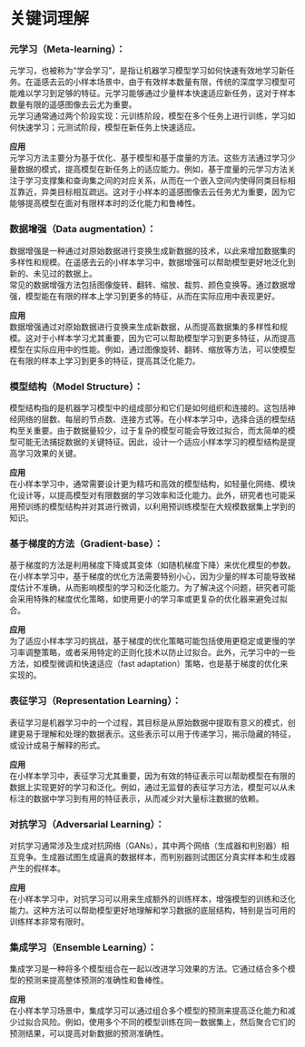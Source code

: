 # 关键词理解

### 元学习（Meta-learning）：  
元学习，也被称为“学会学习”，是指让机器学习模型学习如何快速有效地学习新任务。在遥感去云的小样本场景中，由于有效样本数量有限，传统的深度学习模型可能难以学习到足够的特征。元学习能够通过少量样本快速适应新任务，这对于样本数量有限的遥感图像去云尤为重要。  
元学习通常通过两个阶段实现：元训练阶段，模型在多个任务上进行训练，学习如何快速学习；元测试阶段，模型在新任务上快速适应。  

**应用**  
元学习方法主要分为基于优化、基于模型和基于度量的方法。这些方法通过学习少量数据的模式，提高模型在新任务上的适应能力。例如，基于度量的元学习方法关注于学习支撑集和查询集之间的对应关系，从而在一个嵌入空间内使得同类目标相互靠近，异类目标相互疏远。这对于小样本的遥感图像去云任务尤为重要，因为它能够提高模型在面对有限样本时的泛化能力和鲁棒性。  


### 数据增强（Data augmentation）：  
数据增强是一种通过对原始数据进行变换生成新数据的技术，以此来增加数据集的多样性和规模。在遥感去云的小样本学习中，数据增强可以帮助模型更好地泛化到新的、未见过的数据上。  
常见的数据增强方法包括图像旋转、翻转、缩放、裁剪、颜色变换等。通过数据增强，模型能在有限的样本上学习到更多的特征，从而在实际应用中表现更好。  

**应用**  
数据增强通过对原始数据进行变换来生成新数据，从而提高数据集的多样性和规模。这对于小样本学习尤其重要，因为它可以帮助模型学习到更多特征，从而提高模型在实际应用中的性能。例如，通过图像旋转、翻转、缩放等方法，可以使模型在有限的样本上学习到更多的特征，提高其泛化能力。


### 模型结构（Model Structure）： 
模型结构指的是机器学习模型中的组成部分和它们是如何组织和连接的。这包括神经网络的层数、每层的节点数、连接方式等。在小样本学习中，选择合适的模型结构至关重要。由于数据量较少，过于复杂的模型可能会导致过拟合，而太简单的模型可能无法捕捉数据的关键特征。因此，设计一个适应小样本学习的模型结构是提高学习效果的关键。  

**应用**  
在小样本学习中，通常需要设计更为精巧和高效的模型结构，如轻量化网络、模块化设计等，以提高模型对有限数据的学习效率和泛化能力。此外，研究者也可能采用预训练的模型结构并对其进行微调，以利用预训练模型在大规模数据集上学到的知识。  


### 基于梯度的方法（Gradient-base）：  
基于梯度的方法是利用梯度下降或其变体（如随机梯度下降）来优化模型的参数。在小样本学习中，基于梯度的优化方法需要特别小心，因为少量的样本可能导致梯度估计不准确，从而影响模型的学习和泛化能力。为了解决这个问题，研究者可能会采用特殊的梯度优化策略，如使用更小的学习率或更复杂的优化器来避免过拟合。  

**应用**  
为了适应小样本学习的挑战，基于梯度的优化策略可能包括使用更稳定或更慢的学习率调整策略，或者采用特定的正则化技术以防止过拟合。此外，元学习中的一些方法，如模型微调和快速适应（fast adaptation）策略，也是基于梯度的优化来实现的。  


### 表征学习（Representation Learning）：
表征学习是机器学习中的一个过程，其目标是从原始数据中提取有意义的模式，创建更易于理解和处理的数据表示。这些表示可以用于传递学习，揭示隐藏的特征，或设计成易于解释的形式。  

**应用**  
在小样本学习中，表征学习尤其重要，因为有效的特征表示可以帮助模型在有限的数据上实现更好的学习和泛化。例如，通过无监督的表征学习方法，模型可以从未标注的数据中学习到有用的特征表示，从而减少对大量标注数据的依赖​​。


### 对抗学习（Adversarial Learning）：
对抗学习通常涉及生成对抗网络（GANs），其中两个网络（生成器和判别器）相互竞争。生成器试图生成逼真的数据样本，而判别器则试图区分真实样本和生成器产生的假样本。  

**应用**  
在小样本学习中，对抗学习可以用来生成额外的训练样本，增强模型的训练和泛化能力。这种方法可以帮助模型更好地理解和学习数据的底层结构，特别是当可用的训练样本非常有限时。


### 集成学习（Ensemble Learning）：  
集成学习是一种将多个模型组合在一起以改进学习效果的方法。它通过结合多个模型的预测来提高整体预测的准确性和鲁棒性。  

**应用**  
在小样本学习场景中，集成学习可以通过组合多个模型的预测来提高泛化能力和减少过拟合风险。例如，使用多个不同的模型训练在同一数据集上，然后聚合它们的预测结果，可以提高对新数据的预测准确性​​。
